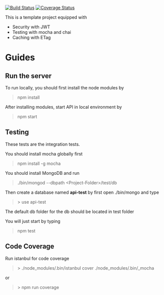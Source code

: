 [![Build Status](https://travis-ci.org/hhtopcu/secure-restful-api.svg?branch=master)](https://travis-ci.org/hhtopcu/secure-restful-api)
[![Coverage Status](https://coveralls.io/repos/hhtopcu/secure-restful-api/badge.svg?branch=master&service=github)](https://coveralls.io/github/hhtopcu/secure-restful-api?branch=master)

This is a template project equipped with

* Security with JWT
* Testing with mocha and chai
* Caching with ETag


# Guides

## Run the server

To run locally, you should first install the node modules by

> npm install

After installing modules, start API in local environment by

> npm start


## Testing

These tests are the integration tests.

You should install mocha globally first

> npm install -g mocha

You should install MongoDB and run

> ./bin/mongod --dbpath \<Project-Folder\>/test/db

Then create a database named **api-test** by first open ./bin/mongo and type

> \> use api-test

The default db folder for the db should be located in test folder

You will just start by typing

> npm test

## Code Coverage
Run istanbul for code coverage

> \> ./node_modules/.bin/istanbul cover ./node_modules/.bin/_mocha

or

> \> npm run coverage 
